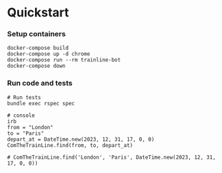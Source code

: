 # Quickstart

### Setup containers
~~~
docker-compose build
docker-compose up -d chrome
docker-compose run --rm trainline-bot
docker-compose down
~~~

### Run code and tests
~~~
# Run tests
bundle exec rspec spec

# console
irb
from = "London"
to = "Paris"
depart_at = DateTime.new(2023, 12, 31, 17, 0, 0)
ComTheTrainLine.find(from, to, depart_at)

# ComTheTrainLine.find('London', 'Paris', DateTime.new(2023, 12, 31, 17, 0, 0))
~~~
